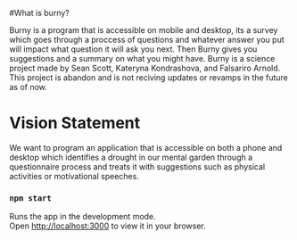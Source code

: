 #What is burny?

Burny is a program that is accessible on mobile and desktop, its a survey which goes through a proccess of questions and whatever answer you put will impact what question it will ask you next. Then Burny gives you suggestions and a summary on what you might have. Burny is a science project made by Sean Scott, Kateryna Kondrashova, and Falsariro Arnold. This project is abandon and is not reciving updates or revamps in the future as of now.


# Vision Statement

We want to program an application that is accessible on both a phone and desktop which identifies a drought in our mental garden through a questionnaire process and treats it with suggestions such as physical activities or motivational speeches.

### `npm start`

Runs the app in the development mode.\
Open [http://localhost:3000](http://localhost:3000) to view it in your browser.
